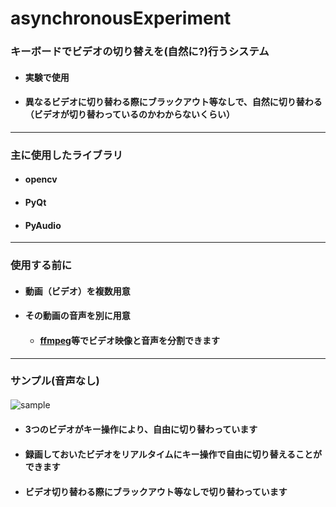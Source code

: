 # asynchronousExperiment

### キーボードでビデオの切り替えを(自然に?)行うシステム
* #### 実験で使用
* #### 異なるビデオに切り替わる際にブラックアウト等なしで、自然に切り替わる（ビデオが切り替わっているのかわからないくらい）  

---
### 主に使用したライブラリ
* ####  opencv
* ####  PyQt
* ####  PyAudio
---
### 使用する前に
* ####  動画（ビデオ）を複数用意
* ####  その動画の音声を別に用意
  * ####  [ffmpeg](http://ffmpeg.org)等でビデオ映像と音声を分割できます
---
###  サンプル(音声なし)
![sample](https://user-images.githubusercontent.com/16050181/42121670-396e0ca4-7c6e-11e8-8642-0efa4042ef83.gif)　　
* ####  3つのビデオがキー操作により、自由に切り替わっています
* ####  録画しておいたビデオをリアルタイムにキー操作で自由に切り替えることができます
* ####  ビデオ切り替わる際にブラックアウト等なしで切り替わっています
